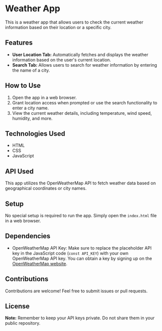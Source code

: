# Weather App

This is a weather app that allows users to check the current weather information based on their location or a specific city.

## Features

- **User Location Tab:** Automatically fetches and displays the weather information based on the user's current location.
- **Search Tab:** Allows users to search for weather information by entering the name of a city.

## How to Use

1. Open the app in a web browser.
2. Grant location access when prompted or use the search functionality to enter a city name.
3. View the current weather details, including temperature, wind speed, humidity, and more.

## Technologies Used

- HTML
- CSS
- JavaScript

## API Used

This app utilizes the OpenWeatherMap API to fetch weather data based on geographical coordinates or city names.

## Setup

No special setup is required to run the app. Simply open the `index.html` file in a web browser.

## Dependencies

- OpenWeatherMap API Key: Make sure to replace the placeholder API key in the JavaScript code (`const API_KEY`) with your own OpenWeatherMap API key. You can obtain a key by signing up on the [OpenWeatherMap website](https://openweathermap.org/api).

## Contributions

Contributions are welcome! Feel free to submit issues or pull requests.

## License

**Note:** Remember to keep your API keys private. Do not share them in your public repository.
